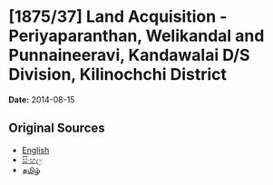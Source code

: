 # [1875/37] Land Acquisition - Periyaparanthan, Welikandal and Punnaineeravi, Kandawalai D/S Division, Kilinochchi District

**Date:** 2014-08-15

## Original Sources

- [English](https://documents.gov.lk/view/extra-gazettes/2014/8/1875-37_E.pdf)
- [සිංහල](https://documents.gov.lk/view/extra-gazettes/2014/8/1875-37_S.pdf)
- [தமிழ்](https://documents.gov.lk/view/extra-gazettes/2014/8/1875-37_T.pdf)
